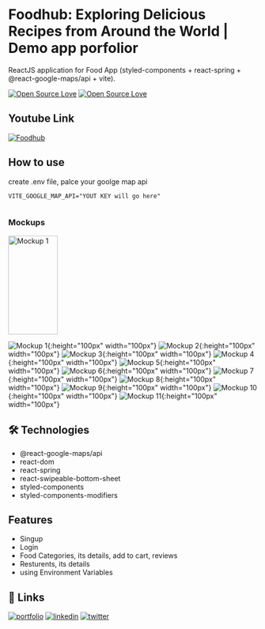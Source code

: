 
# Foodhub: Exploring Delicious Recipes from Around the World | Demo app porfolior

ReactJS application for Food App (styled-components + react-spring + @react-google-maps/api + vite).

[![Open Source Love](https://badges.frapsoft.com/os/v1/open-source.svg?v=102)](https://github.com/ellerbrock/open-source-badge/)
[![Open Source Love](https://badges.frapsoft.com/os/mit/mit.svg?v=102)](https://github.com/ellerbrock/open-source-badge/)


## Youtube Link

 

[![Foodhub](https://img.youtube.com/vi/qyz19NPfc9Q/0.jpg)](https://www.youtube.com/watch?v=qyz19NPfc9Q)



 


## How to use 

create .env file, palce your goolge map api

```
VITE_GOOGLE_MAP_API="YOUT KEY will go here"
 
```

### Mockups

<img src="./public/git/a.png" alt="Mockup 1" width="100" height="200"/>


 ![Mockup 1](./public/git/a.png){:height="100px" width="100px"}
 ![Mockup 2](./public/git/2.png){:height="100px" width="100px"}
 ![Mockup 3](./public/git/3.png){:height="100px" width="100px"}
 ![Mockup 4](./public/git/4.png){:height="100px" width="100px"}
 ![Mockup 5](./public/git/5.png){:height="100px" width="100px"}
 ![Mockup 6](./public/git/6.png){:height="100px" width="100px"}
 ![Mockup 7](./public/git/7.png){:height="100px" width="100px"}
 ![Mockup 8](./public/git/8.png){:height="100px" width="100px"}
 ![Mockup 9](./public/git/9.png){:height="100px" width="100px"}
 ![Mockup 10](./public/git/10.png){:height="100px" width="100px"}
 ![Mockup 11](./public/git/11.png){:height="100px" width="100px"}

 


 

## 🛠 Technologies
- @react-google-maps/api
- react-dom
- react-spring
- react-swipeable-bottom-sheet
- styled-components
- styled-components-modifiers


## Features

- Singup
- Login 
- Food Categories, its details, add to cart, reviews
- Resturents, its details
- using Environment Variables


## 🔗 Links
[![portfolio](https://img.shields.io/badge/mabdullah.se-685EA9?style=for-the-badge&logo=viber&logoColor=white)](https://mabdullahse.com/)
[![linkedin](https://img.shields.io/badge/linkedin-0A66C2?style=for-the-badge&logo=linkedin&logoColor=white)](https://www.linkedin.com/in/mabdullahse/)
[![twitter](https://img.shields.io/badge/twitter-1DA1F2?style=for-the-badge&logo=twitter&logoColor=white)](https://twitter.com/mabdullahse)


